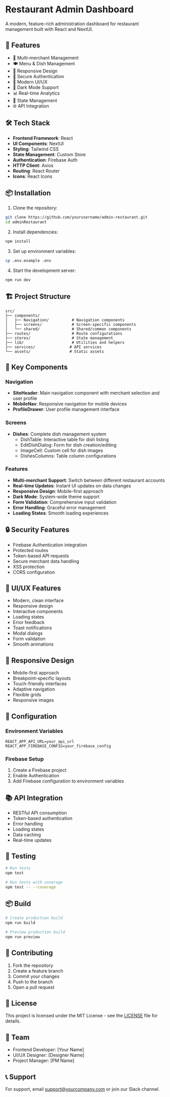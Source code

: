 # Restaurant Admin Dashboard

A modern, feature-rich administration dashboard for restaurant management built with React and NextUI.

## 🚀 Features

- 🏪 Multi-merchant Management
- 🍽️ Menu & Dish Management
- 📱 Responsive Design
- 🔐 Secure Authentication
- 🎨 Modern UI/UX
- 🌙 Dark Mode Support
- 📊 Real-time Analytics
- 🔄 State Management
- 🌐 API Integration

## 🛠️ Tech Stack

- **Frontend Framework**: React
- **UI Components**: NextUI
- **Styling**: Tailwind CSS
- **State Management**: Custom Store
- **Authentication**: Firebase Auth
- **HTTP Client**: Axios
- **Routing**: React Router
- **Icons**: React Icons

## 📦 Installation

1. Clone the repository:
```bash
git clone https://github.com/yourusername/admin-restaurant.git
cd adminRestaurant
```

2. Install dependencies:
```bash
npm install
```

3. Set up environment variables:
```bash
cp .env.example .env
```

4. Start the development server:
```bash
npm run dev
```

## 🏗️ Project Structure

```
src/
├── components/
│   ├── Navigation/          # Navigation components
│   ├── screens/             # Screen-specific components
│   └── shared/              # Shared/common components
├── routes/                  # Route configurations
├── stores/                  # State management
├── lib/                     # Utilities and helpers
├── services/               # API services
└── assets/                 # Static assets
```

## 🧩 Key Components

### Navigation
- **SiteHeader**: Main navigation component with merchant selection and user profile
- **MobileNav**: Responsive navigation for mobile devices
- **ProfileDrawer**: User profile management interface

### Screens
- **Dishes**: Complete dish management system
  - DishTable: Interactive table for dish listing
  - EditDishDialog: Form for dish creation/editing
  - ImageCell: Custom cell for dish images
  - DishesColumns: Table column configurations

### Features
- **Multi-merchant Support**: Switch between different restaurant accounts
- **Real-time Updates**: Instant UI updates on data changes
- **Responsive Design**: Mobile-first approach
- **Dark Mode**: System-wide theme support
- **Form Validation**: Comprehensive input validation
- **Error Handling**: Graceful error management
- **Loading States**: Smooth loading experiences

## 🔒 Security Features

- Firebase Authentication integration
- Protected routes
- Token-based API requests
- Secure merchant data handling
- XSS protection
- CORS configuration

## 🎨 UI/UX Features

- Modern, clean interface
- Responsive design
- Interactive components
- Loading states
- Error feedback
- Toast notifications
- Modal dialogs
- Form validation
- Smooth animations

## 📱 Responsive Design

- Mobile-first approach
- Breakpoint-specific layouts
- Touch-friendly interfaces
- Adaptive navigation
- Flexible grids
- Responsive images

## 🔧 Configuration

### Environment Variables
```env
REACT_APP_API_URL=your_api_url
REACT_APP_FIREBASE_CONFIG=your_firebase_config
```

### Firebase Setup
1. Create a Firebase project
2. Enable Authentication
3. Add Firebase configuration to environment variables

## 📚 API Integration

- RESTful API consumption
- Token-based authentication
- Error handling
- Loading states
- Data caching
- Real-time updates

## 🧪 Testing

```bash
# Run tests
npm test

# Run tests with coverage
npm test -- --coverage
```

## 📦 Build

```bash
# Create production build
npm run build

# Preview production build
npm run preview
```

## 🤝 Contributing

1. Fork the repository
2. Create a feature branch
3. Commit your changes
4. Push to the branch
5. Open a pull request

## 📄 License

This project is licensed under the MIT License - see the [LICENSE](LICENSE) file for details.

## 👥 Team

- Frontend Developer: [Your Name]
- UI/UX Designer: [Designer Name]
- Project Manager: [PM Name]

## 📞 Support

For support, email support@yourcompany.com or join our Slack channel.
